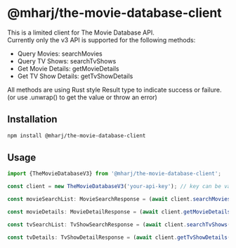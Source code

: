 # @mharj/the-movie-database-client

This is a limited client for The Movie Database API.<br/>
Currently only the v3 API is supported for the following methods:

- Query Movies: searchMovies
- Query TV Shows: searchTvShows
- Get Movie Details: getMovieDetails
- Get TV Show Details: getTvShowDetails

All methods are using Rust style Result type to indicate success or failure. (or use .unwrap() to get the value or throw an error)

## Installation

```bash
npm install @mharj/the-movie-database-client
```

## Usage

```typescript
import {TheMovieDatabaseV3} from '@mharj/the-movie-database-client';

const client = new TheMovieDatabaseV3('your-api-key'); // key can be value, Promised value or a function that returns either

const movieSearchList: MovieSearchResponse = (await client.searchMovies({query: 'James Bond'})).unwrap();

const movieDetails: MovieDetailResponse = (await client.getMovieDetails(movieSearchList.results[0].id)).unwrap();

const tvSearchList: TvShowSearchResponse = (await client.searchTvShows({query: 'Ring'})).unwrap();

const tvDetails: TvShowDetailResponse = (await client.getTvShowDetails(tvSearchList.results[0].id)).unwrap();
```
